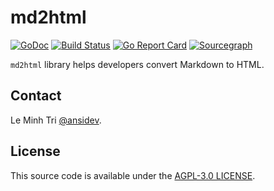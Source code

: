 # md2html

[![GoDoc](https://pkg.go.dev/badge/github.com/ansidev/md2html?status.svg)](https://pkg.go.dev/github.com/ansidev/md2html?tab=doc)
[![Build Status](https://github.com/ansidev/md2html/workflows/test/badge.svg?branch=main)](https://github.com/ansidev/md2html/actions?query=branch%3Amain)
[![Go Report Card](https://goreportcard.com/badge/github.com/ansidev/md2html)](https://goreportcard.com/report/github.com/ansidev/md2html)
[![Sourcegraph](https://sourcegraph.com/github.com/ansidev/md2html/-/badge.svg)](https://sourcegraph.com/github.com/ansidev/md2html?badge)

`md2html` library helps developers convert Markdown to HTML.

## Contact

Le Minh Tri [@ansidev](https://ansidev.xyz/about).

## License

This source code is available under the [AGPL-3.0 LICENSE](/LICENSE).
